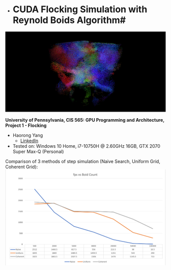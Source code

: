 * <h1> CUDA Flocking Simulation with Reynold Boids Algorithm#

![top](images/top_image.png)

**University of Pennsylvania, CIS 565: GPU Programming and Architecture,
Project 1 - Flocking**

* Haorong Yang
  * [LinkedIn](https://www.linkedin.com/in/haorong-henry-yang/)
* Tested on: Windows 10 Home, i7-10750H @ 2.60GHz 16GB, GTX 2070 Super Max-Q (Personal)


Comparison of 3 methods of step simulation (Naive Search, Uniform Grid, Coherent Grid):
![chart1](images/fpsGraph8.PNG)


